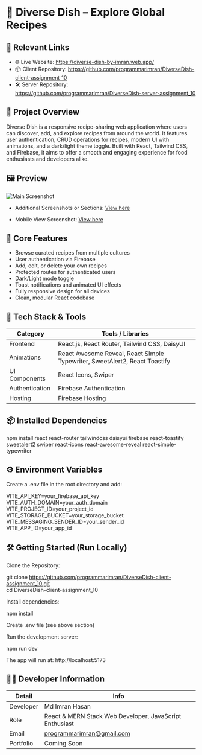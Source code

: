 # 🍲 Diverse Dish – Explore Global Recipes

## 🔗 Relevant Links
- 🌐 Live Website: https://diverse-dish-by-imran.web.app/
- 📦 Client Repository: https://github.com/programmarimran/DiverseDish-client-assignment_10
- 🛠️ Server Repository: https://github.com/programmarimran/DiverseDish-server-assignment_10

## 📌 Project Overview
Diverse Dish is a responsive recipe-sharing web application where users can discover, add, and explore recipes from around the world. It features user authentication, CRUD operations for recipes, modern UI with animations, and a dark/light theme toggle. Built with React, Tailwind CSS, and Firebase, it aims to offer a smooth and engaging experience for food enthusiasts and developers alike.

## 🖼️ Preview

![Main Screenshot](https://i.ibb.co/m7hkvnK/Screenshot-2025-06-25-145347.png)

- Additional Screenshots or Sections: [View here](https://i.ibb.co/ZyPbQTW/Whats-App-Image-2025-06-25-at-15-00-50-ee74841e.jpg)

- Mobile View Screenshot: [View here](https://i.ibb.co/9HjLdjDx/Screenshot-2025-06-25-145450.png)

## 🌟 Core Features
- Browse curated recipes from multiple cultures
- User authentication via Firebase
- Add, edit, or delete your own recipes
- Protected routes for authenticated users
- Dark/Light mode toggle
- Toast notifications and animated UI effects
- Fully responsive design for all devices
- Clean, modular React codebase

## 🧰 Tech Stack & Tools

| Category       | Tools / Libraries                                                  |
| -------------- | ----------------------------------------------------------------- |
| Frontend       | React.js, React Router, Tailwind CSS, DaisyUI                     |
| Animations     | React Awesome Reveal, React Simple Typewriter, SweetAlert2, React Toastify |
| UI Components  | React Icons, Swiper                                               |
| Authentication | Firebase Authentication                                           |
| Hosting        | Firebase Hosting                                                  |

## 📦 Installed Dependencies

npm install react react-router tailwindcss daisyui firebase react-toastify sweetalert2 swiper react-icons react-awesome-reveal react-simple-typewriter

## ⚙️ Environment Variables

Create a .env file in the root directory and add:

VITE_API_KEY=your_firebase_api_key  
VITE_AUTH_DOMAIN=your_auth_domain  
VITE_PROJECT_ID=your_project_id  
VITE_STORAGE_BUCKET=your_storage_bucket  
VITE_MESSAGING_SENDER_ID=your_sender_id  
VITE_APP_ID=your_app_id  

## 🛠️ Getting Started (Run Locally)

Clone the Repository:

git clone https://github.com/programmarimran/DiverseDish-client-assignment_10.git  
cd DiverseDish-client-assignment_10  

Install dependencies:

npm install  

Create .env file (see above section)  

Run the development server:

npm run dev  

The app will run at: http://localhost:5173

## 👨‍💻 Developer Information

| Detail    | Info                                               |
| --------- | --------------------------------------------------|
| Developer | Md Imran Hasan                                    |
| Role      | React & MERN Stack Web Developer, JavaScript Enthusiast |
| Email     | programmarimran@gmail.com                          |
| Portfolio | Coming Soon                                       |
